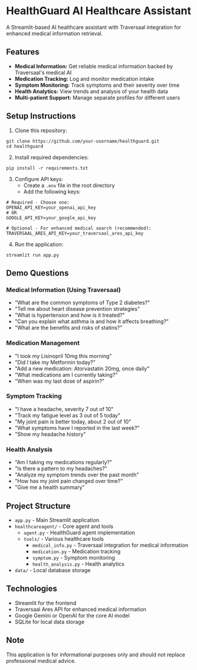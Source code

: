 # HealthGuard AI Healthcare Assistant

A Streamlit-based AI healthcare assistant with Traversaal integration for enhanced medical information retrieval.

## Features

- **Medical Information:** Get reliable medical information backed by Traversaal's medical AI
- **Medication Tracking:** Log and monitor medication intake
- **Symptom Monitoring:** Track symptoms and their severity over time
- **Health Analytics:** View trends and analysis of your health data
- **Multi-patient Support:** Manage separate profiles for different users

## Setup Instructions

1. Clone this repository:
```
git clone https://github.com/your-username/healthguard.git
cd healthguard
```

2. Install required dependencies:
```
pip install -r requirements.txt
```

3. Configure API keys:
   - Create a `.env` file in the root directory
   - Add the following keys:
```
# Required - Choose one:
OPENAI_API_KEY=your_openai_api_key
# OR
GOOGLE_API_KEY=your_google_api_key

# Optional - For enhanced medical search (recommended):
TRAVERSAAL_ARES_API_KEY=your_traversaal_ares_api_key
```

4. Run the application:
```
streamlit run app.py
```

## Demo Questions

### Medical Information (Using Traversaal)
- "What are the common symptoms of Type 2 diabetes?"
- "Tell me about heart disease prevention strategies"
- "What is hypertension and how is it treated?"
- "Can you explain what asthma is and how it affects breathing?"
- "What are the benefits and risks of statins?"

### Medication Management
- "I took my Lisinopril 10mg this morning"
- "Did I take my Metformin today?"
- "Add a new medication: Atorvastatin 20mg, once daily"
- "What medications am I currently taking?"
- "When was my last dose of aspirin?"

### Symptom Tracking
- "I have a headache, severity 7 out of 10"
- "Track my fatigue level as 3 out of 5 today"
- "My joint pain is better today, about 2 out of 10"
- "What symptoms have I reported in the last week?"
- "Show my headache history"

### Health Analysis
- "Am I taking my medications regularly?"
- "Is there a pattern to my headaches?"
- "Analyze my symptom trends over the past month"
- "How has my joint pain changed over time?"
- "Give me a health summary"

## Project Structure

- `app.py` - Main Streamlit application
- `healthcareagent/` - Core agent and tools
  - `agent.py` - HealthGuard agent implementation
  - `tools/` - Various healthcare tools
    - `medical_info.py` - Traversaal integration for medical information
    - `medication.py` - Medication tracking
    - `symptom.py` - Symptom monitoring
    - `health_analysis.py` - Health analytics
- `data/` - Local database storage

## Technologies

- Streamlit for the frontend
- Traversaal Ares API for enhanced medical information
- Google Gemini or OpenAI for the core AI model
- SQLite for local data storage

## Note

This application is for informational purposes only and should not replace professional medical advice. 